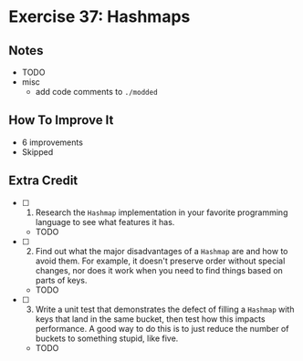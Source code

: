 # Exercise 37: Hashmaps

## Notes

- TODO
- misc
  - add code comments to `./modded`

## How To Improve It

- 6 improvements
- Skipped

## Extra Credit

- [ ] 1. Research the `Hashmap` implementation in your favorite programming language to see what features it has.
  - TODO
- [ ] 2. Find out what the major disadvantages of a `Hashmap` are and how to avoid them. For example, it doesn't preserve order without special changes, nor does it work when you need to find things based on parts of keys.
  - TODO
- [ ] 3. Write a unit test that demonstrates the defect of filling a `Hashmap` with keys that land in the same bucket, then test how this impacts performance. A good way to do this is to just reduce the number of buckets to something stupid, like five.
  - TODO
